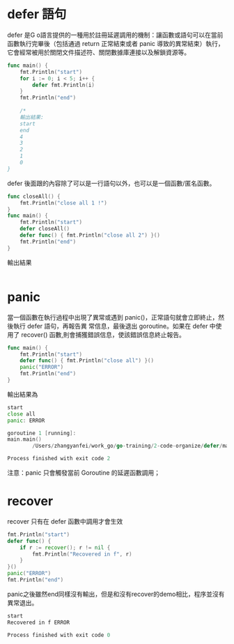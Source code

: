 # defer 語句
defer 是G o語言提供的一種用於註冊延遲調用的機制：讓函數或語句可以在當前函數執行完畢後（包括通過 return 正常結束或者 panic 導致的異常結束）執行，它會經常被用於關閉文件描述符、關閉數據庫連接以及解鎖資源等。

```go  
func main() {
	fmt.Println("start")
	for i := 0; i < 5; i++ {
		defer fmt.Println(i)
	}
	fmt.Println("end")
	
	/*
	輸出結果:
	start
    end
    4
    3
    2
    1
    0
}
```

defer 後面跟的內容除了可以是一行語句以外，也可以是一個函數/匿名函數。

```go  
func closeAll() {
	fmt.Println("close all 1 !")
}
func main() {
	fmt.Println("start")
	defer closeAll()
	defer func() { fmt.Println("close all 2") }()
	fmt.Println("end")
}
```
輸出結果
```go

```

# panic 
當一個函數在執行過程中出現了異常或遇到
panic()，正常語句就會立即終止，然後執行 defer 語句，再報告異
常信息，最後退出 goroutine。如果在 defer 中使用了 recover()
函數,則會捕獲錯誤信息，使該錯誤信息終止報告。

```go  
func main() {
	fmt.Println("start")
	defer func() { fmt.Println("close all") }()
	panic("ERROR")
	fmt.Println("end")
}
```
輸出結果為
```go  
start
close all
panic: ERROR

goroutine 1 [running]:
main.main()
        /Users/zhangyanfei/work_go/go-training/2-code-organize/defer/main.go:12 +0xb7

Process finished with exit code 2

```
注意：panic 只會觸發當前 Goroutine 的延遲函數調用；

# recover
recover 只有在 defer 函數中調用才會生效

```go  
fmt.Println("start")
defer func() {
    if r := recover(); r != nil {
        fmt.Println("Recovered in f", r)
    }
}()
panic("ERROR")
fmt.Println("end")
```

panic之後雖然end同樣沒有輸出，但是和沒有recover的demo相比，程序並沒有異常退出。

```go  
start
Recovered in f ERROR

Process finished with exit code 0
```
